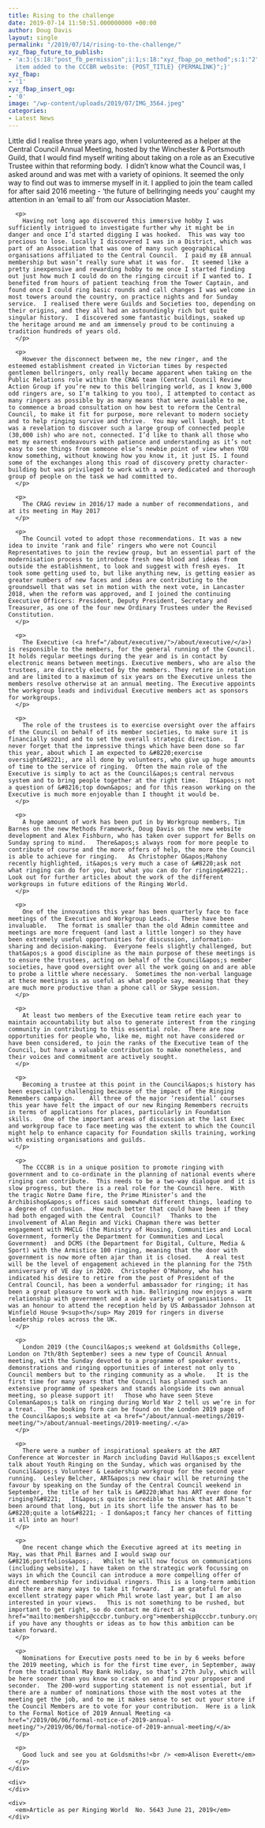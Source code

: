 ```yaml
---
title: Rising to the challenge
date: 2019-07-14 11:50:51.000000000 +00:00
author: Doug Davis
layout: single
permalink: "/2019/07/14/rising-to-the-challenge/"
xyz_fbap_future_to_publish:
- 'a:3:{s:18:"post_fb_permission";i:1;s:18:"xyz_fbap_po_method";s:1:"2";s:16:"xyz_fbap_message";s:62:"News
  item added to the CCCBR website: {POST_TITLE} {PERMALINK}";}'
xyz_fbap:
- '1'
xyz_fbap_insert_og:
- '0'
image: "/wp-content/uploads/2019/07/IMG_3564.jpeg"
categories:
- Latest News
---
```

<div>
  <div dir="ltr">
    <div>
      <p>
        Little did I realise three years ago, when I volunteered as a helper at the Central Council Annual Meeting, hosted by the Winchester & Portsmouth Guild, that I would find myself writing about taking on a role as an Executive Trustee within that reforming body.  I didn’t know what the Council was, I asked around and was met with a variety of opinions. It seemed the only way to find out was to immerse myself in it. I applied to join the team called for after said 2016 meeting - ‘the future of bellringing needs you’ caught my attention in an ‘email to all’ from our Association Master.
      </p>
      
      <p>
        Having not long ago discovered this immersive hobby I was sufficiently intrigued to investigate further why it might be in danger and once I’d started digging I was hooked.  This was way too precious to lose. Locally I discovered I was in a District, which was part of an Association that was one of many such geographical organisations affiliated to the Central Council.  I paid my £8 annual membership but wasn’t really sure what it was for.  It seemed like a pretty inexpensive and rewarding hobby to me once I started finding out just how much I could do on the ringing circuit if I wanted to. I benefited from hours of patient teaching from the Tower Captain, and found once I could ring basic rounds and call changes I was welcome in most towers around the country, on practice nights and for Sunday service.  I realised there were Guilds and Societies too, depending on their origins, and they all had an astoundingly rich but quite singular history.  I discovered some fantastic buildings, soaked up the heritage around me and am immensely proud to be continuing a tradition hundreds of years old.
      </p>
      
      <p>
        However the disconnect between me, the new ringer, and the esteemed establishment created in Victorian times by respected gentlemen bellringers, only really became apparent when taking on the Public Relations role within the CRAG team (Central Council Review Action Group if you’re new to this bellringing world, as I know 3,000 odd ringers are, so I’m talking to you too), I attempted to contact as many ringers as possible by as many means that were available to me, to commence a broad consultation on how best to reform the Central Council, to make it fit for purpose, more relevant to modern society and to help ringing survive and thrive.  You may well laugh, but it was a revelation to discover such a large group of connected people (30,000 ish) who are not, connected. I’d like to thank all those who met my earnest endeavours with patience and understanding as it’s not easy to see things from someone else’s newbie point of view when YOU know something, without knowing how you know it, it just IS. I found some of the exchanges along this road of discovery pretty character-building but was privileged to work with a very dedicated and thorough group of people on the task we had committed to.
      </p>
      
      <p>
        The CRAG review in 2016/17 made a number of recommendations, and at its meeting in May 2017
      </p>
      
      <p>
        The Council voted to adopt those recommendations. It was a new idea to invite ‘rank and file’ ringers who were not Council Representatives to join the review group, but an essential part of the modernisation process to introduce fresh new blood and ideas from outside the establishment, to look and suggest with fresh eyes.  It took some getting used to, but like anything new, is getting easier as greater numbers of new faces and ideas are contributing to the groundswell that was set in motion with the next vote, in Lancaster 2018, when the reform was approved, and I joined the continuing Executive Officers: President, Deputy President, Secretary and Treasurer, as one of the four new Ordinary Trustees under the Revised Constitution.
      </p>
      
      <p>
        The Executive (<a href="/about/executive/">/about/executive/</a>) is responsible to the members, for the general running of the Council. It holds regular meetings during the year and is in contact by electronic means between meetings. Executive members, who are also the trustees, are directly elected by the members. They retire in rotation and are limited to a maximum of six years on the Executive unless the members resolve otherwise at an annual meeting. The Executive appoints the workgroup leads and individual Executive members act as sponsors for workgroups.
      </p>
      
      <p>
        The role of the trustees is to exercise oversight over the affairs of the Council on behalf of its member societies, to make sure it is financially sound and to set the overall strategic direction.   I never forget that the impressive things which have been done so far this year, about which I am expected to &#8220;exercise oversight&#8221;, are all done by volunteers, who give up huge amounts of time to the service of ringing.  Often the main role of the Executive is simply to act as the Council&apos;s central nervous system and to bring people together at the right time.   It&apos;s not a question of &#8216;top down&apos; and for this reason working on the Executive is much more enjoyable than I thought it would be.
      </p>
      
      <p>
        A huge amount of work has been put in by Workgroup members, Tim Barnes on the new Methods Framework, Doug Davis on the new website development and Alex Fishburn, who has taken over support for Bells on Sunday spring to mind.   There&apos;s always room for more people to contribute of course and the more offers of help, the more the Council is able to achieve for ringing.   As Christopher O&apos;Mahony recently highlighted, it&apos;s very much a case of &#8220;ask not what ringing can do for you, but what you can do for ringing&#8221;.   Look out for further articles about the work of the different workgroups in future editions of the Ringing World.
      </p>
      
      <p>
        One of the innovations this year has been quarterly face to face meetings of the Executive and Workgroup Leads.   These have been invaluable.   The format is smaller than the old Admin committee and meetings are more frequent (and last a little longer) so they have been extremely useful opportunities for discussion, information-sharing and decision-making.  Everyone feels slightly challenged, but that&apos;s a good discipline as the main purpose of these meetings is to ensure the trustees, acting on behalf of the Council&apos;s member societies, have good oversight over all the work going on and are able to probe a little where necessary.  Sometimes the non-verbal language at these meetings is as useful as what people say, meaning that they are much more productive than a phone call or Skype session.
      </p>
      
      <p>
        At least two members of the Executive team retire each year to maintain accountability but also to generate interest from the ringing community in contributing to this essential role.  There are now opportunities for people who, like me, might not have considered or have been considered, to join the ranks of the Executive team of the Council, but have a valuable contribution to make nonetheless, and their voices and commitment are actively sought.
      </p>
      
      <p>
        Becoming a trustee at this point in the Council&apos;s history has been especially challenging because of the impact of the Ringing Remembers campaign.    All three of the major ‘residential’ courses this year have felt the impact of our new Ringing Remembers recruits in terms of applications for places, particularly in Foundation skills.   One of the important areas of discussion at the last Exec and workgroup face to face meeting was the extent to which the Council might help to enhance capacity for Foundation skills training, working with existing organisations and guilds.
      </p>
      
      <p>
        The CCCBR is in a unique position to promote ringing with government and to co-ordinate in the planning of national events where ringing can contribute.  This needs to be a two-way dialogue and it is slow progress, but there is a real role for the Council here.  With the tragic Notre Dame fire, the Prime Minister’s and the Archibishop&apos;s offices said somewhat different things, leading to a degree of confusion.  How much better that could have been if they had both engaged with the Central  Council?   Thanks to the involvement of Alan Regin and Vicki Chapman there was better engagement with MHCLG (the Ministry of Housing, Communities and Local Government, formerly the Department for Communities and Local Government)  and DCMS (the Department for Digital, Culture, Media & Sport) with the Armistice 100 ringing, meaning that the door with government is now more often ajar than it is closed.    A real test will be the level of engagement achieved in the planning for the 75th anniversary of VE day in 2020.  Christopher O’Mahony, who has indicated his desire to retire from the post of President of the Central Council, has been a wonderful ambassador for ringing; it has been a great pleasure to work with him. Bellringing now enjoys a warm relationship with government and a wide variety of organisations.  It was an honour to attend the reception held by US Ambassador Johnson at Winfield House 9<sup>th</sup> May 2019 for ringers in diverse leadership roles across the UK.
      </p>
      
      <p>
        London 2019 (the Council&apos;s weekend at Goldsmiths College, London on 7th/8th September) sees a new type of Council Annual meeting, with the Sunday devoted to a programme of speaker events, demonstrations and ringing opportunities of interest not only to Council members but to the ringing community as a whole.   It is the first time for many years that the Council has planned such an extensive programme of speakers and stands alongside its own annual meeting, so please support it!   Those who have seen Steve Coleman&apos;s talk on ringing during World War 2 tell us we’re in for a treat.   The booking form can be found on the London 2019 page of the Council&apos;s website at <a href="/about/annual-meetings/2019-meeting/">/about/annual-meetings/2019-meeting/.</a>
      </p>
      
      <p>
        There were a number of inspirational speakers at the ART Conference at Worcester in March including David Hull&apos;s excellent talk about Youth Ringing on the Sunday, which was organised by the Council&apos;s Volunteer & Leadership workgroup for the second year running.  Lesley Belcher, ART&apos;s new chair will be returning the favour by speaking on the Sunday of the Central Council weekend in September, the title of her talk is &#8220;What has ART ever done for ringing?&#8221;   It&apos;s quite incredible to think that ART hasn’t been around that long, but in its short life the answer has to be &#8220;quite a lot&#8221; - I don&apos;t fancy her chances of fitting it all into an hour!
      </p>
      
      <p>
        One recent change which the Executive agreed at its meeting in May, was that Phil Barnes and I would swap our &#8216;portfolios&apos;.   Whilst he will now focus on communications (including website), I have taken on the strategic work focussing on ways in which the Council can introduce a more compelling offer of direct membership for individual ringers. This is a long-term ambition and there are many ways to take it forward.   I am grateful for an excellent strategy paper which Phil wrote last year, but I am also interested in your views.   This is not something to be rushed, but important to get right, so do contact me direct at <a href="mailto:membership@cccbr.tunbury.org">membership@cccbr.tunbury.org</a> if you have any thoughts or ideas as to how this ambition can be taken forward.
      </p>
      
      <p>
        Nominations for Executive posts need to be in by 6 weeks before the 2019 meeting, which is for the first time ever, in September, away from the traditional May Bank Holiday, so that’s 27th July, which will be here sooner than you know so crack on and find your proposer and seconder.  The 200-word supporting statement is not essential, but if there are a number of nominations those with the most votes at the meeting get the job, and to me it makes sense to set out your store if the Council Members are to vote for your contribution.  Here is a link to the Formal Notice of 2019 Annual Meeting <a href="/2019/06/06/formal-notice-of-2019-annual-meeting/">/2019/06/06/formal-notice-of-2019-annual-meeting/</a>
      </p>
      
      <p>
        Good luck and see you at Goldsmiths!<br /> <em>Alison Everett</em>
      </p>
    </div>
    
    <div>
    </div>
    
    <div>
      <em>Article as per Ringing World  No. 5643 June 21, 2019</em>
    </div>
  </div>
</div>
